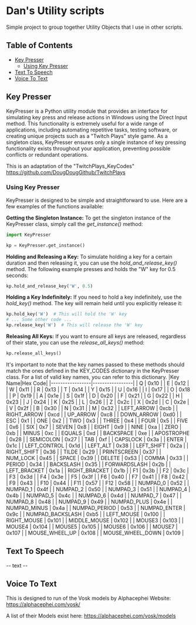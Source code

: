 # Dan's Utility scripts

Simple project to group together Utility Objects that I use in other scripts.

## Table of Contents

- [Key Presser](#key-presser)
    * [Using Key Presser](#using-key-presser)
- [Text To Speech](#text-to-speech)
- [Voice To Text](#voice-to-text)

## Key Presser

KeyPresser is a Python utility module that provides an interface for simulating key press and release actions in Windows using the Direct Input method. This functionality is extremely useful for a wide range of applications, including automating repetitive tasks, testing software, or creating unique projects such as a "Twitch Plays" style game. As a singleton class, KeyPresser ensures only a single instance of key pressing functionality exists throughout your application, preventing possible conflicts or redundant operations.

This is an adaptation of the "TwitchPlays_KeyCodes"
https://github.com/DougDougGithub/TwitchPlays

### Using Key Presser

KeyPresser is designed to be simple and straightforward to use. Here are a few examples of the functions available:

**Getting the Singleton Instance:**
To get the singleton instance of the KeyPresser class, simply call the _get_instance()_ method:

```python
import KeyPresser

kp = KeyPresser.get_instance()
```

**Holding and Releasing a Key:**
To simulate holding a key for a certain duration and then releasing it, you can use the _hold_and_release_key()_ method. 
The following example presses and holds the "W" key for 0.5 seconds:

```python
kp.hold_and_release_key('W', 0.5)
```

**Holding a Key Indefinitely:**
If you need to hold a key indefinitely, use the _hold_key()_ method. The key will remain held until you explicitly release it:

```python
kp.hold_key('W')  # This will hold the 'W' key
# ... Some other code ...
kp.release_key('W')  # This will release the 'W' key
```

**Releasing All Keys:**
If you want to ensure all keys are released, regardless of their state, you can use the _release_all_keys()_ method:

```python
kp.release_all_keys()
```

It's important to note that the key names passed to these methods should match the ones defined in the KEY_CODES dictionary in the KeyPresser class. For a list of valid key names, you can refer to this dictionary.
|Key Name|Hex Code|
|-----------------|-----------------|
| Q | 0x10 |
| E | 0x12 |
| W | 0x11 |
| R | 0x13 |
| T | 0x14 |
| Y | 0x15 |
| U | 0x16 |
| I | 0x17 |
| O | 0x18 |
| P | 0x19 |
| A | 0x1e |
| S | 0x1f |
| D | 0x20 |
| F | 0x21 |
| G | 0x22 |
| H | 0x23 |
| J | 0x24 |
| K | 0x25 |
| L | 0x26 |
| Z | 0x2c |
| X | 0x2d |
| C | 0x2e |
| V | 0x2f |
| B | 0x30 |
| N | 0x31 |
| M | 0x32 |
| LEFT_ARROW | 0xcb |
| RIGHT_ARROW | 0xcd |
| UP_ARROW | 0xc8 |
| DOWN_ARROW | 0xd0 |
| ESC | 0x1 |
| ONE | 0x2 |
| TWO | 0x3 |
| THREE | 0x4 |
| FOUR | 0x5 |
| FIVE | 0x6 |
| SIX | 0x7 |
| SEVEN | 0x8 |
| EIGHT | 0x9 |
| NINE | 0xa |
| ZERO | 0xb |
| MINUS | 0xc |
| EQUALS | 0xd |
| BACKSPACE | 0xe |
| APOSTROPHE | 0x28 |
| SEMICOLON | 0x27 |
| TAB | 0xf |
| CAPSLOCK | 0x3a |
| ENTER | 0x1c |
| LEFT_CONTROL | 0x1d |
| LEFT_ALT | 0x38 |
| LEFT_SHIFT | 0x2a |
| RIGHT_SHIFT | 0x36 |
| TILDE | 0x29 |
| PRINTSCREEN | 0x37 |
| NUM_LOCK | 0x45 |
| SPACE | 0x39 |
| DELETE | 0x53 |
| COMMA | 0x33 |
| PERIOD | 0x34 |
| BACKSLASH | 0x35 |
| FORWARDSLASH | 0x2b |
| LEFT_BRACKET | 0x1a |
| RIGHT_BRACKET | 0x1b |
| F1 | 0x3b |
| F2 | 0x3c |
| F3 | 0x3d |
| F4 | 0x3e |
| F5 | 0x3f |
| F6 | 0x40 |
| F7 | 0x41 |
| F8 | 0x42 |
| F9 | 0x43 |
| F10 | 0x44 |
| F11 | 0x57 |
| F12 | 0x58 |
| NUMPAD_0 | 0x52 |
| NUMPAD_1 | 0x4f |
| NUMPAD_2 | 0x50 |
| NUMPAD_3 | 0x51 |
| NUMPAD_4 | 0x4b |
| NUMPAD_5 | 0x4c |
| NUMPAD_6 | 0x4d |
| NUMPAD_7 | 0x47 |
| NUMPAD_8 | 0x48 |
| NUMPAD_9 | 0x49 |
| NUMPAD_PLUS | 0x4e |
| NUMPAD_MINUS | 0x4a |
| NUMPAD_PERIOD | 0x53 |
| NUMPAD_ENTER | 0x9c |
| NUMPAD_BACKSLASH | 0xb5 |
| LEFT_MOUSE | 0x100 |
| RIGHT_MOUSE | 0x101 |
| MIDDLE_MOUSE | 0x102 |
| MOUSE3 | 0x103 |
| MOUSE4 | 0x104 |
| MOUSE5 | 0x105 |
| MOUSE6 | 0x106 |
| MOUSE7 | 0x107 |
| MOUSE_WHEEL_UP | 0x108 |
| MOUSE_WHEEL_DOWN | 0x109 |


## Text To Speech

-- text --

## Voice To Text

This is designed to run of the Vosk models by Alphacephei
Website: https://alphacephei.com/vosk/

A list of their Models exist here: https://alphacephei.com/vosk/models


